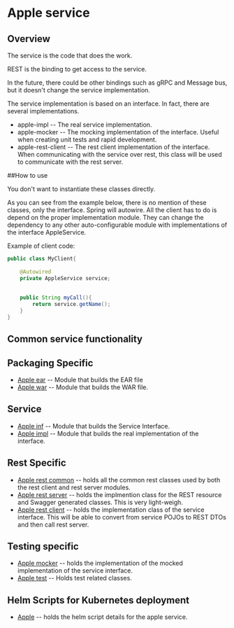 # Apple service


## Overview

The service is the code that does the work.

REST is the binding to get access to the service.

In the future, there could be other bindings such as gRPC and Message bus, 
but it doesn't change the service implementation.

The service implementation is based on an interface. In fact, there are several implementations.
- apple-impl   -- The real service implementation.
- apple-mocker -- The mocking implementation of the interface. Useful when creating unit tests and rapid development.
- apple-rest-client -- The rest client implementation of the interface. When communicating with the service over rest, this class will be used to communicate with the rest server.

##How to use

You don't want to instantiate these classes directly. 

As you can see from the example below, there is no mention of these classes, only the interface.
Spring will autowire. All the client has to do is depend on the proper implementation
module. They can change the dependency to any other auto-configurable module with implementations of the 
interface AppleService.

Example of client code:

```java
public class MyClient{
   
    @Autowired
    private AppleService service;
    
    
    public String myCall(){
        return service.getName();
    }
}

```





## Common service functionality

## Packaging Specific
* [Apple ear](./apple-ear/README.md)  -- Module that builds the EAR file
* [Apple war](./apple-war/README.md)  -- Module that builds the WAR file.

## Service 
* [Apple inf](./apple-inf/README.md)  -- Module that builds the Service Interface.
* [Apple impl](./apple-impl/README.md)  -- Module that builds the real implementation of the interface.


## Rest Specific
* [Apple rest common](./apple-rest-common/README.md)  -- holds all the common rest classes used by both the rest client and rest server modules.
* [Apple rest server](./apple-rest-server/README.md)  -- holds the implmention class for the REST resource and Swagger generated classes. This is very light-weigh.
* [Apple rest client](./apple-rest-client/README.md)  -- holds the implementation class of the service interface. This will be able to convert from service POJOs to REST DTOs and then call rest server.

## Testing specific
* [Apple mocker](./apple-mocker/README.md)  -- holds the implementation of the mocked implementation of the service interface.
* [Apple test](./apple-test/README.md)  -- Holds test related classes.

## Helm Scripts for Kubernetes deployment
* [Apple](./apple/README.md)  -- holds the helm script details for the apple service.

